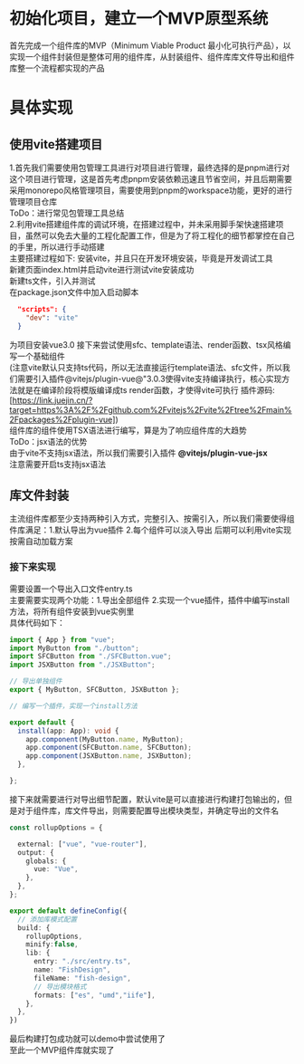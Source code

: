 # 初始化项目，建立一个MVP原型系统
  首先完成一个组件库的MVP（Minimum Viable Product 最小化可执行产品），以实现一个组件封装但是整体可用的组件库，从封装组件、组件库库文件导出和组件库整一个流程都实现的产品
# 具体实现
## 使用vite搭建项目
1.首先我们需要使用包管理工具进行对项目进行管理，最终选择的是pnpm进行对这个项目进行管理，这是首先考虑pnpm安装依赖迅速且节省空间，并且后期需要采用monorepo风格管理项目，需要使用到pnpm的workspace功能，更好的进行管理项目仓库  
ToDo：进行常见包管理工具总结  
2.利用vite搭建组件库的调试环境，在搭建过程中，并未采用脚手架快速搭建项目，虽然可以免去大量的工程化配置工作，但是为了将工程化的细节都掌控在自己的手里，所以进行手动搭建  
主要搭建过程如下:
安装vite，并且只在开发环境安装，毕竟是开发调试工具  
新建页面index.html并启动vite进行测试vite安装成功  
新建ts文件，引入并测试  
在package.json文件中加入启动脚本
``` json
  "scripts": {
    "dev": "vite"
  }
```
为项目安装vue3.0
接下来尝试使用sfc、template语法、render函数、tsx风格编写一个基础组件  
(注意vite默认只支持ts代码，所以无法直接运行template语法、sfc文件，所以我们需要引入插件@vitejs/plugin-vue@"3.0.3使得vite支持编译执行，核心实现方法就是在编译阶段将模版编译成ts render函数，才使得vite可执行 插件源码:[https://link.juejin.cn/?target=https%3A%2F%2Fgithub.com%2Fvitejs%2Fvite%2Ftree%2Fmain%2Fpackages%2Fplugin-vue])  
组件库的组件使用TSX语法进行编写，算是为了响应组件库的大趋势  
ToDo：jsx语法的优势  
由于vite不支持jsx语法，所以我们需要引入插件 **@vitejs/plugin-vue-jsx**  
注意需要开启ts支持jsx语法
## 库文件封装
主流组件库都至少支持两种引入方式，完整引入、按需引入，所以我们需要使得组件库满足：1.默认导出为vue插件 2.每个组件可以淡入导出
后期可以利用vite实现按需自动加载方案  
### 接下来实现
需要设置一个导出入口文件entry.ts  
主要需要实现两个功能：1.导出全部组件 2.实现一个vue插件，插件中编写install方法，将所有组件安装到vue实例里  
具体代码如下：
``` typeScript
import { App } from "vue";
import MyButton from "./button";
import SFCButton from "./SFCButton.vue";
import JSXButton from "./JSXButton";

// 导出单独组件
export { MyButton, SFCButton, JSXButton };

// 编写一个插件，实现一个install方法

export default {
  install(app: App): void {
    app.component(MyButton.name, MyButton);
    app.component(SFCButton.name, SFCButton);
    app.component(JSXButton.name, JSXButton);
  },

};
```
接下来就需要进行对导出细节配置，默认vite是可以直接进行构建打包输出的，但是对于组件库，库文件导出，则需要配置导出模块类型，并确定导出的文件名
``` typescript
const rollupOptions = {

  external: ["vue", "vue-router"],
  output: {
    globals: {
      vue: "Vue",
    },
  },
};

export default defineConfig({
  // 添加库模式配置
  build: {
    rollupOptions,
    minify:false,
    lib: {
      entry: "./src/entry.ts",
      name: "FishDesign",
      fileName: "fish-design",
      // 导出模块格式
      formats: ["es", "umd","iife"],
    },
  },
})
```  
最后构建打包成功就可以demo中尝试使用了  
至此一个MVP组件库就实现了